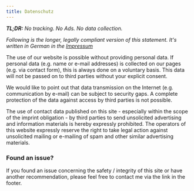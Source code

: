 ```yaml
---
title: Datenschutz
---
```


_**TL;DR:** No tracking. No Ads. No data collection._

_Following is the longer, legally compliant version of this statement. It's written in German in the [Impressum](/legal/impressum)_

The use of our website is possible without providing personal data. If personal data (e.g. name or e-mail addresses) is collected on our pages (e.g. via contact form), this is always done on a voluntary basis. This data will not be passed on to third parties without your explicit consent.

We would like to point out that data transmission on the Internet (e.g. communication by e-mail) can be subject to security gaps. A complete protection of the data against access by third parties is not possible.

The use of contact data published on this site - especially within the scope of the imprint obligation - by third parties to send unsolicited advertising and information materials is hereby expressly prohibited. The operators of this website expressly reserve the right to take legal action against unsolicited mailing or e-mailing of spam and other similar advertising materials.

### Found an issue?
If you found an issue concerning the safety / integrity of this site or have another recommendation, please feel free to contact me via the link in the footer.